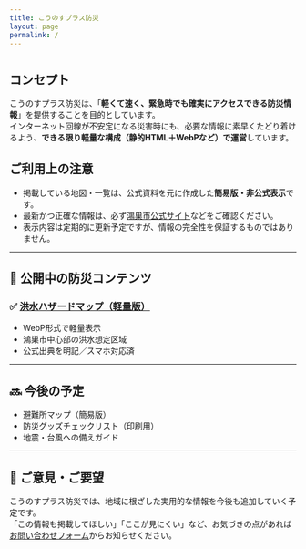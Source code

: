 ```yaml
---
title: こうのすプラス防災
layout: page
permalink: /
---
```


# 

## コンセプト

こうのすプラス防災は、「**軽くて速く、緊急時でも確実にアクセスできる防災情報**」を提供することを目的としています。  
インターネット回線が不安定になる災害時にも、必要な情報に素早くたどり着けるよう、**できる限り軽量な構成（静的HTML＋WebPなど）で運営**しています。

## ご利用上の注意

- 掲載している地図・一覧は、公式資料を元に作成した**簡易版・非公式表示**です。
- 最新かつ正確な情報は、必ず[鴻巣市公式サイト](https://www.city.kounosu.saitama.jp/)などをご確認ください。
- 表示内容は定期的に更新予定ですが、情報の完全性を保証するものではありません。

---

## 📂 公開中の防災コンテンツ

### ✅ [洪水ハザードマップ（軽量版）](/hazard/)

- WebP形式で軽量表示
- 鴻巣市中心部の洪水想定区域
- 公式出典を明記／スマホ対応済

---

## 🔜 今後の予定

- 避難所マップ（簡易版）
- 防災グッズチェックリスト（印刷用）
- 地震・台風への備えガイド

---

## 💬 ご意見・ご要望

こうのすプラス防災では、地域に根ざした実用的な情報を今後も追加していく予定です。  
「この情報も掲載してほしい」「ここが見にくい」など、お気づきの点があれば[お問い合わせフォーム](/contact/)からお知らせください。
